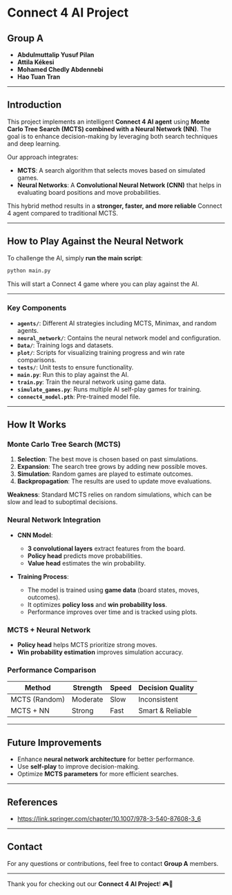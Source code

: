 # Connect 4 AI Project

## Group A
- **Abdulmuttalip Yusuf Pilan**
- **Attila Kékesi**
- **Mohamed Chedly Abdennebi**
- **Hao Tuan Tran**

---

## Introduction
This project implements an intelligent **Connect 4 AI agent** using **Monte Carlo Tree Search (MCTS) combined with a Neural Network (NN)**. The goal is to enhance decision-making by leveraging both search techniques and deep learning.

Our approach integrates:
- **MCTS**: A search algorithm that selects moves based on simulated games.
- **Neural Networks**: A **Convolutional Neural Network (CNN)** that helps in evaluating board positions and move probabilities.

This hybrid method results in a **stronger, faster, and more reliable** Connect 4 agent compared to traditional MCTS.

---

## How to Play Against the Neural Network
To challenge the AI, simply **run the main script**:
```bash
python main.py
```
This will start a Connect 4 game where you can play against the AI.

---

### Key Components
- **`agents/`**: Different AI strategies including MCTS, Minimax, and random agents.
- **`neural_network/`**: Contains the neural network model and configuration.
- **`Data/`**: Training logs and datasets.
- **`plot/`**: Scripts for visualizing training progress and win rate comparisons.
- **`tests/`**: Unit tests to ensure functionality.
- **`main.py`**: Run this to play against the AI.
- **`train.py`**: Train the neural network using game data.
- **`simulate_games.py`**: Runs multiple AI self-play games for training.
- **`connect4_model.pth`**: Pre-trained model file.

---

## How It Works
### Monte Carlo Tree Search (MCTS)
1. **Selection**: The best move is chosen based on past simulations.
2. **Expansion**: The search tree grows by adding new possible moves.
3. **Simulation**: Random games are played to estimate outcomes.
4. **Backpropagation**: The results are used to update move evaluations.

**Weakness**: Standard MCTS relies on random simulations, which can be slow and lead to suboptimal decisions.

### Neural Network Integration
- **CNN Model**:
  - **3 convolutional layers** extract features from the board.
  - **Policy head** predicts move probabilities.
  - **Value head** estimates the win probability.

- **Training Process**:
  - The model is trained using **game data** (board states, moves, outcomes).
  - It optimizes **policy loss** and **win probability loss**.
  - Performance improves over time and is tracked using plots.

### MCTS + Neural Network
- **Policy head** helps MCTS prioritize strong moves.
- **Win probability estimation** improves simulation accuracy.

### Performance Comparison
| Method | Strength | Speed | Decision Quality |
|--------|---------|------|-----------------|
| MCTS (Random) | Moderate | Slow | Inconsistent |
| MCTS + NN | Strong | Fast | Smart & Reliable |

---

## Future Improvements
- Enhance **neural network architecture** for better performance.
- Use **self-play** to improve decision-making.
- Optimize **MCTS parameters** for more efficient searches.

---

## References
- https://link.springer.com/chapter/10.1007/978-3-540-87608-3_6

---

## Contact
For any questions or contributions, feel free to contact **Group A** members.

---

Thank you for checking out our **Connect 4 AI Project**! 🎮🤖

